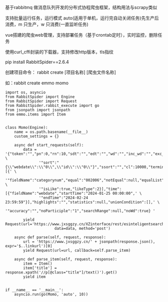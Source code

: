 基于rabbitmq 做消息队列开发的分布式协程爬虫框架，结构用法与scrapy类似

支持批量运行任务，运行模式 auto(适用于单机，运行完自动关闭任务)先生产后消费，m 只生产，w 只消费(一直监听任务)

vue搭建的爬虫web管理，支持部署任务（基于crontab定时），实时监控，删除任务

使用curl_cffi封装的下载器，支持修改http版本，tls指纹

pip install RabbitSpider==2.6.4

创建项目命令：
    rabbit create [项目名称] [爬虫文件名称]

如：rabbit create emmo momo

    import os, asyncio
    from RabbitSpider import Engine
    from RabbitSpider import Request
    from RabbitSpider.rabbit_execute import go
    from jsonpath import jsonpath
    from emmo.items import Item


    class Momo(Engine):
        name = os.path.basename(__file__)
        custom_settings = {}
    
        async def start_requests(self):
            data = '{"token":"","pn":0,"rn":10,"sdt":"","edt":"","wd":"","inc_wd":"","exc_wd":"","fields":"","cnum":"",' \
                   '"sort":"{\\"webdate\\":\\"0\\",\\"id\\":\\"0\\"}","ssort":"","cl":10000,"terminal":"","condition":[{' \
                   '"fieldName":"categorynum","equal":"002006","notEqual":null,"equalList":null,"notEqualList":null,' \
                   '"isLike":true,"likeType":2}],"time":[{"fieldName":"webdate","startTime":"2024-01-25 00:00:00",' \
                   '"endTime":"2024-02-24 23:59:59"}],"highlights":"","statistics":null,"unionCondition":[],' \
                   '"accuracy":"","noParticiple":"1","searchRange":null,"noWd":true} '
    
            yield Request(url='https://www.jxsggzy.cn/XZinterface/rest/esinteligentsearch/getFullTextDataNew',
                          data=data, method='post')
    
        async def parse(self, request, response):
            url = 'https://www.jxsggzy.cn/' + jsonpath(response.json(), expr='$..linkurl')[0]
            yield Request(url=url, callback=self.parse_item)
    
        async def parse_item(self, request, response):
            item = Item()
            item['title'] = response.xpath('//p[@class="title"]/text()').get()
            yield item
    
    
    if __name__ == '__main__':
        asyncio.run(go(Momo, 'auto', 10))


